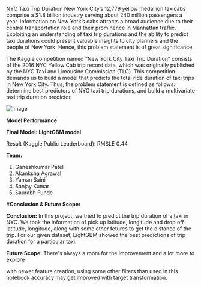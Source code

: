 NYC Taxi Trip Duration
New York City’s 12,779 yellow medallion taxicabs comprise a $1.8 billion industry serving about 240 million passengers a year. Information on New York’s cabs attracts a broad audience due to their central transportation role and their prominence in Manhattan traffic. Exploiting an understanding of taxi trip durations and the ability to predict taxi durations could present valuable insights to city planners and the people of New York. Hence, this problem statement is of great significance.

The Kaggle competition named “New York City Taxi Trip Duration” consists of the 2016 NYC Yellow Cab trip record data, which was originally published by the NYC Taxi and Limousine Commission (TLC). This competition demands us to build a model that predicts the total ride duration of taxi trips in New York City. Thus, the problem statement is defined as follows: determine best predictors of NYC taxi trip durations, and build a multivariate taxi trip duration predictor.

![image](https://user-images.githubusercontent.com/66200786/165702179-2c51f77d-a062-4451-a698-bbd767a0acbf.png)



**Model Performance**

**Final Model: LightGBM model**

Result (Kaggle Public Leaderboard): RMSLE 0.44


**Team:**

1. Ganeshkumar Patel
2. Akanksha Agrawal
3. Yaman Saini
4. Sanjay Kumar
5. Saurabh Funde

#**Conclusion & Future Scope:**

**Conclusion:** In this project, we tried to predict the trip duration of a taxi in NYC. We took the information of pick up latitude, longitude and drop off latitude, longitude, along with some other fetures to get the distance of the trip. For our given dataset, LightGBM showed the best predictions of trip duration for a particular taxi.

**Future Scope:** There's always a room for the improvement and a lot more to explore

with newer feature creation,
using some other filters than used in this notebook accuracy may get improved
with target transformation.
